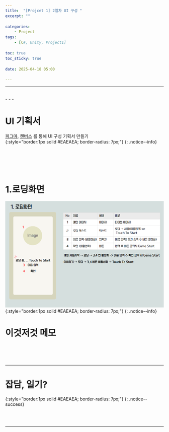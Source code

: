 ```yaml
---
title:  "[Projcet 1] 2일차 UI 구성 "
excerpt: ""

categories:
    - Project
tags:
    - [C#, Unity, Project1]

toc: true
toc_sticky: true
 
date: 2025-04-18 05:00

---
```

- - -


<br>
- - - 

<!--&nbsp;🔹 ✔ ✅  -->

# UI 기획서
[피그마](https://www.figma.com/board/cftLZZB7gWjYy2nKm2MygM/Legend-of-Geo?node-id=0-1&p=f&t=hUy1Z3oHAMae13Co-0), [캔버스](https://www.canva.com/design/DAGlCoc2qQo/NHysgFQm2GN7_FhlW_WmsA/edit) 를 통해 UI 구성 기획서 만들기   
{:style="border:1px solid #EAEAEA; border-radius: 7px;"}
{: .notice--info}  

<br><br><br><br>

# 1.로딩화면
![Image](https://github.com/levell1/levell1.github.io/blob/main/Image/Project1/1.png?raw=true)  
{:style="border:1px solid #EAEAEA; border-radius: 7px;"}
{: .notice--info}  


# 이것저것 메모


<br><br><br>
- - - 

# 잡담, 일기?
{:style="border:1px solid #EAEAEA; border-radius: 7px;"}
{: .notice--success}  


<br><br>
- - -